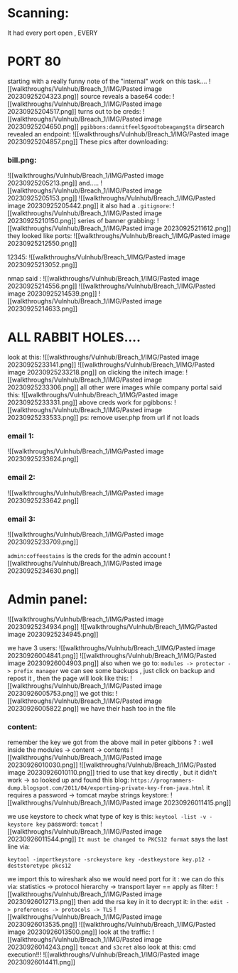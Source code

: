 # Scanning:
It had every port open , EVERY
# PORT 80
starting with a really funny note of the "internal" work on this task....
![[walkthroughs/Vulnhub/Breach_1/IMG/Pasted image 20230925204323.png]]
source reveals a base64 code:
![[walkthroughs/Vulnhub/Breach_1/IMG/Pasted image 20230925204517.png]]
turns out to be creds:
![[walkthroughs/Vulnhub/Breach_1/IMG/Pasted image 20230925204650.png]]
`pgibbons:damnitfeel$goodtobeagang$ta`
dirsearch revealed an endpoint:
![[walkthroughs/Vulnhub/Breach_1/IMG/Pasted image 20230925204857.png]]
These pics after downloading:
### bill.png:
![[walkthroughs/Vulnhub/Breach_1/IMG/Pasted image 20230925205213.png]]
and.....
![[walkthroughs/Vulnhub/Breach_1/IMG/Pasted image 20230925205153.png]]
![[walkthroughs/Vulnhub/Breach_1/IMG/Pasted image 20230925205442.png]]
it also had a `.gitignore`: 
![[walkthroughs/Vulnhub/Breach_1/IMG/Pasted image 20230925210150.png]]
series of banner grabbing:
![[walkthroughs/Vulnhub/Breach_1/IMG/Pasted image 20230925211612.png]]
they looked like ports:
![[walkthroughs/Vulnhub/Breach_1/IMG/Pasted image 20230925212550.png]]

12345:
![[walkthroughs/Vulnhub/Breach_1/IMG/Pasted image 20230925213052.png]]

nmap said :
![[walkthroughs/Vulnhub/Breach_1/IMG/Pasted image 20230925214556.png]]
![[walkthroughs/Vulnhub/Breach_1/IMG/Pasted image 20230925214539.png]]
![[walkthroughs/Vulnhub/Breach_1/IMG/Pasted image 20230925214633.png]]

# ALL RABBIT HOLES....
look at this:
![[walkthroughs/Vulnhub/Breach_1/IMG/Pasted image 20230925233141.png]]
![[walkthroughs/Vulnhub/Breach_1/IMG/Pasted image 20230925233218.png]]
on clicking the initech image:
![[walkthroughs/Vulnhub/Breach_1/IMG/Pasted image 20230925233306.png]]
all other were images while company portal said this:
![[walkthroughs/Vulnhub/Breach_1/IMG/Pasted image 20230925233331.png]]
above creds work for pgibbons:
![[walkthroughs/Vulnhub/Breach_1/IMG/Pasted image 20230925233533.png]]
ps: remove user.php from url if not loads
### email 1:
![[walkthroughs/Vulnhub/Breach_1/IMG/Pasted image 20230925233624.png]]
### email 2:
![[walkthroughs/Vulnhub/Breach_1/IMG/Pasted image 20230925233642.png]]
### email 3:
![[walkthroughs/Vulnhub/Breach_1/IMG/Pasted image 20230925233709.png]]

`admin:coffeestains` is the creds for the admin account
![[walkthroughs/Vulnhub/Breach_1/IMG/Pasted image 20230925234630.png]]
# Admin panel:
![[walkthroughs/Vulnhub/Breach_1/IMG/Pasted image 20230925234934.png]]
![[walkthroughs/Vulnhub/Breach_1/IMG/Pasted image 20230925234945.png]]

we have 3 users:
![[walkthroughs/Vulnhub/Breach_1/IMG/Pasted image 20230926004841.png]]
![[walkthroughs/Vulnhub/Breach_1/IMG/Pasted image 20230926004903.png]]
also when we go to: `modules -> protector -> prefix manager` we can see some backups , just click on backup and repost it , then the page will look like this:
![[walkthroughs/Vulnhub/Breach_1/IMG/Pasted image 20230926005753.png]]
we got this:
![[walkthroughs/Vulnhub/Breach_1/IMG/Pasted image 20230926005822.png]]
we have their hash too in the file

### content:
remember the key we got from the above mail in peter gibbons ? :
well inside the modules -> content -> contents 
![[walkthroughs/Vulnhub/Breach_1/IMG/Pasted image 20230926010030.png]]
![[walkthroughs/Vulnhub/Breach_1/IMG/Pasted image 20230926010110.png]]
tried to use that key directly , but it didn't work -> so looked up and found this blog:
`https://programmers-dump.blogspot.com/2011/04/exporting-private-key-from-java.html`
it requires a password -> tomcat maybe
strings keystore:
![[walkthroughs/Vulnhub/Breach_1/IMG/Pasted image 20230926011415.png]]

we use keystore to check what type of key is this:
`keytool -list -v -keystore key` password: `tomcat`
![[walkthroughs/Vulnhub/Breach_1/IMG/Pasted image 20230926011544.png]]
`It must be changed to PKCS12 format` says the last line via:
```
keytool -importkeystore -srckeystore key -destkeystore key.p12 -deststoretype pkcs12
```
we import this to wireshark
also we would need port for it :
we can do this via: statistics -> protocol hierarchy -> transport layer == apply as filter:
![[walkthroughs/Vulnhub/Breach_1/IMG/Pasted image 20230926012713.png]]
then add the rsa key in it to decrypt it:
in the: `edit -> preferences -> protocols -> TLS`
![[walkthroughs/Vulnhub/Breach_1/IMG/Pasted image 20230926013535.png]]
![[walkthroughs/Vulnhub/Breach_1/IMG/Pasted image 20230926013500.png]]
look at the traffic:
![[walkthroughs/Vulnhub/Breach_1/IMG/Pasted image 20230926014243.png]]
`tomcat` and `s3cret`
also look at this: cmd execution!!!
![[walkthroughs/Vulnhub/Breach_1/IMG/Pasted image 20230926014411.png]]